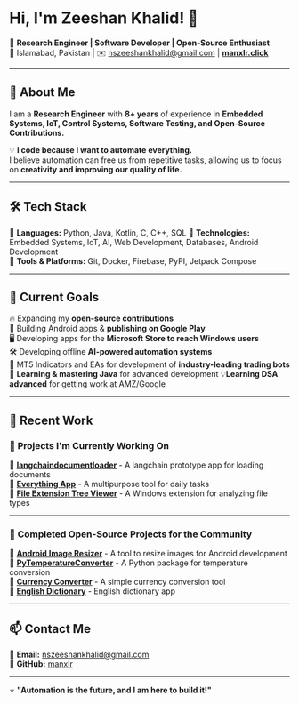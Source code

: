 # Hi, I'm Zeeshan Khalid! 👋  

🚀 **Research Engineer | Software Developer | Open-Source Enthusiast**  
📍 Islamabad, Pakistan | ✉️ nszeeshankhalid@gmail.com  | **[manxlr.click](https://manxlr.click)**

---

## 🚀 About Me  
I am a **Research Engineer** with **8+ years** of experience in **Embedded Systems, IoT, Control Systems, Software Testing, and Open-Source Contributions.**  

💡 **I code because I want to automate everything.**  
I believe automation can free us from repetitive tasks, allowing us to focus on **creativity and improving our quality of life.**  

---

## 🛠️ Tech Stack  
🔹 **Languages:** Python, Java, Kotlin, C, C++, SQL
🔹 **Technologies:** Embedded Systems, IoT, AI, Web Development, Databases, Android Development  
🔹 **Tools & Platforms:** Git, Docker, Firebase, PyPI, Jetpack Compose  

---

## 🎯 Current Goals  
🔥 Expanding my **open-source contributions**  
📱 Building Android apps & **publishing on Google Play**   
🖥️ Developing apps for the **Microsoft Store to reach Windows users**   
🛠️ Developing offline **AI-powered automation systems**  
🤖 MT5 Indicators and EAs for development of **industry-leading trading bots**  
🚀 **Learning & mastering Java** for advanced development
💡**Learning DSA advanced** for getting work at AMZ/Google 

---

## 📌 Recent Work  

### 🚀 **Projects I'm Currently Working On**
🔹 **[langchaindocumentloader](https://github.com/manxlr/langchaindocumentloader)** - A langchain prototype app for loading documents  
🔹 **[Everything App](https://github.com/manxlr/everythingapp)** -  A multipurpose tool for daily tasks  
🔹 **[File Extension Tree Viewer](https://github.com/manxlr/fileextensiontreeviewer)** - A Windows extension for analyzing file types  

---

### 🎯 **Completed Open-Source Projects for the Community**
🔹 **[Android Image Resizer](https://github.com/manxlr/AndroidImageResizer)** - A tool to resize images for Android development  
🔹 **[PyTemperatureConverter](https://github.com/manxlr/pytemperatureconverter)** - A Python package for temperature conversion  
🔹 **[Currency Converter](https://github.com/manxlr/currency-converter)** - A simple currency conversion tool   
🔹 **[English Dictionary](https://github.com/manxlr/EnglishDictionary)** - English dictionary app 

---


## 📫 Contact Me  
📧 **Email:** nszeeshankhalid@gmail.com  
💼 **GitHub:** [manxlr](https://github.com/manxlr)  

---
⭐ **"Automation is the future, and I am here to build it!"**
